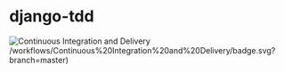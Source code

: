 # django-tdd

![Continuous Integration and Delivery](https://github.com/marcosgeo/django-tdd)/workflows/Continuous%20Integration%20and%20Delivery/badge.svg?branch=master)